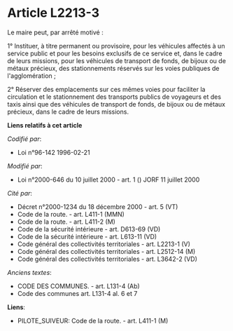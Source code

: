 # Article L2213-3

Le maire peut, par arrêté motivé :

1° Instituer, à titre permanent ou provisoire, pour les véhicules affectés à un service public et pour les besoins exclusifs
de ce service et, dans le cadre de leurs missions, pour les véhicules de transport de fonds, de bijoux ou de métaux précieux,
des stationnements réservés sur les voies publiques de l'agglomération ;

2° Réserver des emplacements sur ces mêmes voies pour faciliter la circulation et le stationnement des transports publics de
voyageurs et des taxis ainsi que des véhicules de transport de fonds, de bijoux ou de métaux précieux, dans le cadre de leurs
missions.

**Liens relatifs à cet article**

_Codifié par_:

  - Loi n°96-142 1996-02-21

_Modifié par_:

  - Loi n°2000-646 du 10 juillet 2000 - art. 1 () JORF 11 juillet 2000

_Cité par_:

  - Décret n°2000-1234 du 18 décembre 2000 - art. 5 (VT)
  - Code de la route. - art. L411-1 (MMN)
  - Code de la route. - art. L411-2 (M)
  - Code de la sécurité intérieure - art. D613-69 (VD)
  - Code de la sécurité intérieure - art. L613-11 (VD)
  - Code général des collectivités territoriales - art. L2213-1 (V)
  - Code général des collectivités territoriales - art. L2512-14 (M)
  - Code général des collectivités territoriales - art. L3642-2 (VD)

_Anciens textes_:

  - CODE DES COMMUNES. - art. L131-4 (Ab)
  - Code des communes art. L131-4 al. 6 et 7

**Liens**:

  - PILOTE_SUIVEUR: Code de la route. - art. L411-1 (M)
